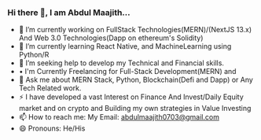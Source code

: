 ### Hi there 👋, I am Abdul Maajith...

- 🔭 I’m currently working on FullStack Technologies(MERN)/(NextJS 13.x) And Web 3.0 Technologies(Dapp on ethereum's Solidity)
- 🌱 I’m currently learning React Native, and MachineLearning using Python/R
- 🤔 I’m seeking help to develop my Technical and Financial skills.
- • I'm Currently Freelancing for Full-Stack Development(MERN) and 
- 💬 Ask me about MERN Stack, Python, Blockchain(Defi and Dapp) or Any Tech Related work.
-  ⚡ I have developed a vast Interest on Finance And Invest/Daily Equity market and on crypto and Building my own strategies in Value Investing
- 📫 How to reach me: My Email: abdulmaajith0703@gmail.com
- 😄 Pronouns: He/His


